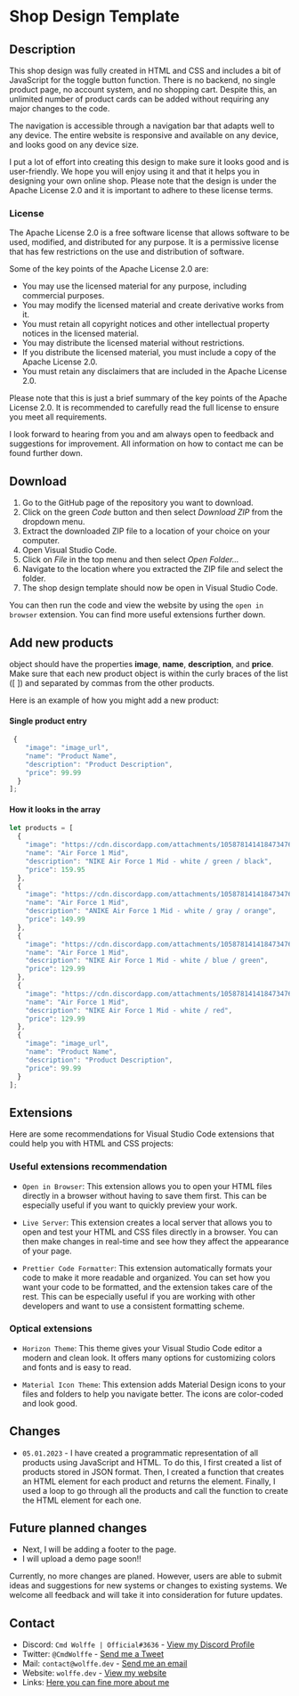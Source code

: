 # Shop Design Template


## Description 

This shop design was fully created in HTML and CSS and includes a bit of JavaScript for the toggle button function. There is no backend, no single product page, no account system, and no shopping cart. Despite this, an unlimited number of product cards can be added without requiring any major changes to the code.

The navigation is accessible through a navigation bar that adapts well to any device. The entire website is responsive and available on any device, and looks good on any device size.

I put a lot of effort into creating this design to make sure it looks good and is user-friendly. We hope you will enjoy using it and that it helps you in designing your own online shop. Please note that the design is under the Apache License 2.0 and it is important to adhere to these license terms.

### License 

The Apache License 2.0 is a free software license that allows software to be used, modified, and distributed for any purpose. It is a permissive license that has few restrictions on the use and distribution of software.

Some of the key points of the Apache License 2.0 are:

* You may use the licensed material for any purpose, including commercial purposes.
* You may modify the licensed material and create derivative works from it.
* You must retain all copyright notices and other intellectual property notices in the licensed material.
* You may distribute the licensed material without restrictions.
* If you distribute the licensed material, you must include a copy of the Apache License 2.0.
* You must retain any disclaimers that are included in the Apache License 2.0.

Please note that this is just a brief summary of the key points of the Apache License 2.0. It is recommended to carefully read the full license to ensure you meet all requirements.

I look forward to hearing from you and am always open to feedback and suggestions for improvement. All information on how to contact me can be found further down.


## Download

1. Go to the GitHub page of the repository you want to download.
2. Click on the green *Code* button and then select *Download ZIP* from the dropdown menu.
3. Extract the downloaded ZIP file to a location of your choice on your computer.
4. Open Visual Studio Code.
5. Click on *File* in the top menu and then select *Open Folder...*
6. Navigate to the location where you extracted the ZIP file and select the folder.
7. The shop design template should now be open in Visual Studio Code.

You can then run the code and view the website by using the `open in browser` extension. You can find more useful extensions further down.

## Add new products

object should have the properties **image**, **name**, **description**, and **price**. Make sure that each new product object is within the curly braces of the list ([ ]) and separated by commas from the other products.

Here is an example of how you might add a new product:


#### Single product entry
```javascript
 {
    "image": "image_url",
    "name": "Product Name",
    "description": "Product Description",
    "price": 99.99
  }
];
```

#### How it looks in the array
```javascript
let products = [
  {
    "image": "https://cdn.discordapp.com/attachments/1058781414184734760/1060579309720440863/shoe_1.png",
    "name": "Air Force 1 Mid",
    "description": "NIKE Air Force 1 Mid - white / green / black",
    "price": 159.95
  },
  {
    "image": "https://cdn.discordapp.com/attachments/1058781414184734760/1060579310152470698/shoe_2.png",
    "name": "Air Force 1 Mid",
    "description": "ANIKE Air Force 1 Mid - white / gray / orange",
    "price": 149.99
  },
  {
    "image": "https://cdn.discordapp.com/attachments/1058781414184734760/1060579310886469642/shoe_3.png",
    "name": "Air Force 1 Mid",
    "description": "NIKE Air Force 1 Mid - white / blue / green",
    "price": 129.99
  },
  {
    "image": "https://cdn.discordapp.com/attachments/1058781414184734760/1060579311364608000/shoe_4.png",
    "name": "Air Force 1 Mid",
    "description": "NIKE Air Force 1 Mid - white / red",
    "price": 129.99
  },
  {
    "image": "image_url",
    "name": "Product Name",
    "description": "Product Description",
    "price": 99.99
  }
];
```

## Extensions 

Here are some recommendations for Visual Studio Code extensions that could help you with HTML and CSS projects:

### Useful extensions recommendation

* `Open in Browser`: This extension allows you to open your HTML files directly in a browser without having to save them first. This can be especially useful if you want to quickly preview your work.

* `Live Server`: This extension creates a local server that allows you to open and test your HTML and CSS files directly in a browser. You can then make changes in real-time and see how they affect the appearance of your page.

* `Prettier Code Formatter`: This extension automatically formats your code to make it more readable and organized. You can set how you want your code to be formatted, and the extension takes care of the rest. This can be especially useful if you are working with other developers and want to use a consistent formatting scheme.

### Optical extensions

* `Horizon Theme`: This theme gives your Visual Studio Code editor a modern and clean look. It offers many options for customizing colors and fonts and is easy to read.

* `Material Icon Theme`: This extension adds Material Design icons to your files and folders to help you navigate better. The icons are color-coded and look good.


## Changes

* `05.01.2023` - I have created a programmatic representation of all products using JavaScript and HTML. To do this, I first created a list of products stored in JSON format. Then, I created a function that creates an HTML element for each product and returns the element. Finally, I used a loop to go through all the products and call the function to create the HTML element for each one.



## Future planned changes

* Next, I will be adding a footer to the page.
* I will upload a demo page soon!!

Currently, no more changes are planed. However, users are able to submit ideas and suggestions for new systems or changes to existing systems. We welcome all feedback and will take it into consideration for future updates.


## Contact

* Discord: `Cmd Wolffe | Official#3636` - [View my Discord Profile](https://discord.com/users/884114936622637136)
* Twitter: `@CmdWolffe` - [Send me a Tweet](https://twitter.com/CmdWolffe)
* Mail: `contact@wolffe.dev` - [Send me an email](mailto:contact@wolffe.dev)
* Website: `wolffe.dev` - [View my website](https://wolffe.dev)
* Links: [Here you can fine more about me](https://wolffe.dev/links)




